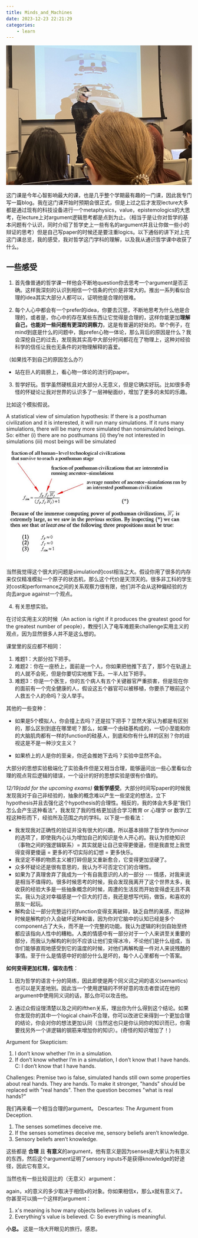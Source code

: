 ```yaml
---
title: Minds_and_Machines
date: 2023-12-23 22:21:29
categories:
    - learn
---
```


![](oculus.jpg)

这门课是今年心智影响最大的课，也是几乎整个学期最有趣的一门课，因此我专门写一篇blog。我在这门课开始时预期会很正式，但是上过之后才发现lecture大多都是通过现有的科技设备进行一个metaphysics，value，epistemologics的大思考，在lecture上对argument逻辑思考都是点到为止。（相当于是让你对哲学的基本问题有个认识，同时介绍了哲学史上一些有名的argument并且让你做一些小的辩证的思考）但是自己写paper的时候还是要注重logics。以下通俗的讲下对上完这门课总览，我的感受，我对哲学这门学科的理解，以及我从通识哲学课中收获了什么。


## 一些感受

1. 首先像普通的哲学课一样他会不断地question你去思考一个argument是否正确。这样我深刻的认识到相信一个信条的代价是非常大的。推出一系列看似合理的idea其实大部分人都可以，证明他是合理的很难。
   
2. 每个人心中都会有一个prefer的idea，你要去沉思，不断地思考为什么他是合理的，或者是，你心中的存在某些东西让它觉得是合理的，这样你能更加**理解自己，也能对一些问题有更深的洞察力**，这是有普遍的好处的。举个例子，在mind到底是什么的问题中，我prefer心物一体论，那么背后的原因是什么？我会深挖自己的过去，发现我其实高中大部分时间都花在了物理上，这种对经验科学的信任让我也无条件的对物理解释的喜爱。

（如果找不到自己的原因怎么办?）
* 站在巨人的肩膀上，看心物一体论的流行的paper。

3. 哲学好玩。哲学虽然硬核且对大部分人无意义，但是它确实好玩。比如很多奇怪的怀疑论让我对世界的认识多了一层神秘面纱，增加了更多的未知的乐趣。

比如这个模拟假说。

A statistical view of simulation hypothesis:
If there is a posthuman civilization and it is interested, it will run many simulations. 
If it runs many simulations, there will be many more simulated than nonsimulated beings.
So: either 
(i) there are no posthumans 
(ii) they’re not interested in simulations
(iii) most beings will be simulated
![Alt text](image.png)

当然我觉得这个很大的问题是simulation的cost相当之大。假设你用了很多的内存来仅仅精准模拟一个原子的状态机，那么这个代价是天顶天的。很多非工科的学生对cost和performance之间的关系观察力很有限，他们并不会从这种偏经验的方向去argue against一个观点。

4. 有关思想实验。

在讨论实用主义的时候（An action is right if it produces the greatest good for the greatest number of people），教授引入了电车难题来challenge实用主义的观点，因为显然很多人并不是这么想的。

课堂里的反应都不相同：

1. 难题1：大部分拉下把手。
2. 难题2：你在一座桥上，面前是一个人，你如果把他推下去了，那5个在轨道上的人就不会死，但是你要切实地推下去。一半人拉下把手。
3. 难题3：你是一个医生，你的五个病人有五个关键器官严重损害，但是现在你的面前有一个完全健康的人，假设这五个器官可以被移植，你要杀了眼前这个人救五个人的命吗？没人举手。

其他的一些变种：
- 如果是5个模拟人，你会撞上去吗？还是拉下把手？显然大家认为都是有区别的，那么区别到底在哪里呢？那么，如果一个由硅基构成的，一切小至能和你的大脑肌肉都有一样的function的硅基人，到底和你有什么样的区别？你的歧视这是不是一种沙文主义？

- 如果桥上的人是你的至亲，你还会推她下去吗？实验中显然不会。
  
大部分的思想实验极端化了实验条件但是又相当合理，能够逼问出一些心里看似合理的观点背后逻辑的错误，一个设计的好的思想实验是很有价值的。

*12/19(add for the upcoming exams)*
**做哲学感受**。大部分时间写paper的时候我发现我对于自己非经验的，抽象的概念难以产生一些坚定的想法，立下hypothesis并且去强化这个hypothesis的合理性。相反的，我的体会大多是“我们怎么会产生这种看法”，我发现了我的性格更加适合学习教育 or 心理学 or 数学/工程这种形而下，经验所及范围之内的学科。以下是一些看法： 

- 我发现我对正确性的验证并没有很大的兴趣，所以基本排除了哲学作为minor的选项了，即使我内心认为增加自己的知识是令人开心的。我认为拒绝知识（事物之间的强逻辑联系）= 其实就是让自己变得更傻逼，但是我直觉上我觉得变得更傻逼 = 更多的不切实际的幻想 = 更多快乐。
- 我坚定不移的物质主义被打碎但是又重新愈合，它变得更加坚硬了。
- 众多怀疑论还是很有意思的，我认为不可否定它们的合理性。
- 如果为了真理舍弃了我成为一个有自我意识的人的一部分 --- 情感，对我来说是相当不值得的。很多时候思考的时候，我会发现我离开了这个世界太多，我收获的经验大多是一些抽象概念的时候，周遭的生活反而开始变得虚无且不真实。我认为这对幸福感是一个巨大的打击，我还是想写代码，做饭，和喜欢的朋友一起玩。
- 解构会让一部分完整运行的function变得支离破碎，缺乏自然的美感，而这种时候是解构的介入会破坏这种和谐，因为你对它脑中的认知已经是多个component占了大头，而不是一个完整的功能。我认为逻辑的利剑自始至终都应该指向人性中的糟粕。人类的情感中有一部分对于一个人来讲至关重要的部分，而我认为解构的利剑不应该让他们变得冰冷，不论他们是什么组成，当你们能够直观地感受到它的温度的时候，对他们再解构是一件对人来说残酷的事情。至于什么是情感中好的部分什么是坏的，每个人心里都有一个答案。

**如何变得更加杠精，偏攻击性**：
1. 因为哲学的语言十分的简练，因此即使是两个同义词之间的语义(semantics)也可以是天差地别。因此当一个使用逻辑的不怀好意的攻击者尝试在他的argument中使用同义词的话，那么你可以攻击他。

2. 通过众假设理清楚以及之间的ifthen关系，理出你为什么得到这个结论。如果你发现你的其中一个logical chain不合理，你可以改进它来得到一个更加合理的结论，你会对你的想法更加认同（当然这也只是你认同你的知识而已，你需要找另外一个讲逻辑的钢筋来增加你的知识）。(奇怪的知识增加了！)

Argument for Skepticism: 
1. I don’t know whether I’m in a simulation. 
2. If don’t know whether I’m in a simulation, I don’t know that I have hands.  
C: I don’t know that I have hands. 

Challenges: Premise two is false, simulated hands still own some properties about real hands. They are hands. To make it stronger, "hands" should be replaced with "real hands". Then the question becomes "what is real hands?"

我们再来看一个相当合理的argument。
Descartes: 
The Argument from Deception. 
1. The senses sometimes deceive me. 
2. If the senses sometimes deceive me, sensory beliefs aren’t knowledge. 
3. Sensory beliefs aren’t knowledge.

这些都是 **合理** 且 **有意义**的argument，他有意义是因为senses是大家认为有意义的东西，然后这个argument证明了sensory inputs不是获得knowledge的好途径，因此它有意义。

当然也有一些比较逗比的（无意义）argument：

again，x的意义的多少取决于相信x的对象。你如果相信x，那么x就有意义了。
你甚至可以搞一个这样的argument：

1. x's meaning is how many objects believes in values of x. 
2. Everything's value is believed. 
C: So everything is meaningful. 

**小总。**
这是一场大开眼见的旅行。感恩。